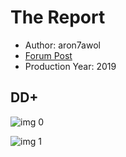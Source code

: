 # The Report

* Author: aron7awol
* [Forum Post](https://www.avsforum.com/threads/bass-eq-for-filtered-movies.2995212/post-59236216)
* Production Year: 2019

## DD+

![img 0](https://i.imgur.com/AB1lbPQ.jpg)

![img 1](https://i.imgur.com/IEgMax9.jpg)

